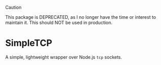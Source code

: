 > [!CAUTION]
> This package is DEPRECATED, as I no longer have the time or interest to maintain it. This should NOT be used in production.

# SimpleTCP
A simple, lightweight wrapper over Node.js `tcp` sockets.
